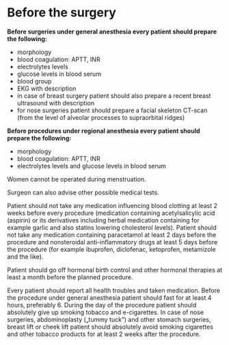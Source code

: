 # Before the surgery

**Before surgeries under general anesthesia every patient should prepare the following:**

- morphology
- blood coagulation: APTT, INR
- electrolytes levels
- glucose levels in blood serum
- blood group
- EKG with description
- in case of breast surgery patient should also prepare a recent breast ultrasound with description
- for nose surgeries patient should prepare a facial skeleton CT-scan (from the level of alveolar processes to supraorbital ridges)

**Before procedures under regional anesthesia every patient should prepare the following:**

- morphology
- blood coagulation: APTT, INR
- electrolytes levels and glucose levels in blood serum

Women cannot be operated during menstruation.

Surgeon can also advise other possible medical tests.

Patient should not take any medication influencing blood clotting at least 2 weeks before every procedure (medication containing acetylsalicylic acid (aspirin) or its derivatives including herbal medication containing for example garlic and also statins lowering cholesterol levels). Patient should not take any medication containing paracetamol at least 2 days before the procedure and nonsteroidal anti-inflammatory drugs at least 5 days before the procedure (for example ibuprofen, diclofenac, ketoprofen, metamizole and the like).

Patient should go off hormonal birth control and other hormonal therapies at least a month before the planned procedure.

Every patient should report all health troubles and taken medication. Before the procedure under general anesthesia patient should fast for at least 4 hours, preferably 6. During the day of the procedure patient should absolutely give up smoking tobacco and e-cigarettes. In case of nose surgeries, abdominoplasty („tummy tuck”) and other stomach surgeries, breast lift or cheek lift patient should absolutely avoid smoking cigarettes and other tobacco products for at least 2 weeks after the procedure.
